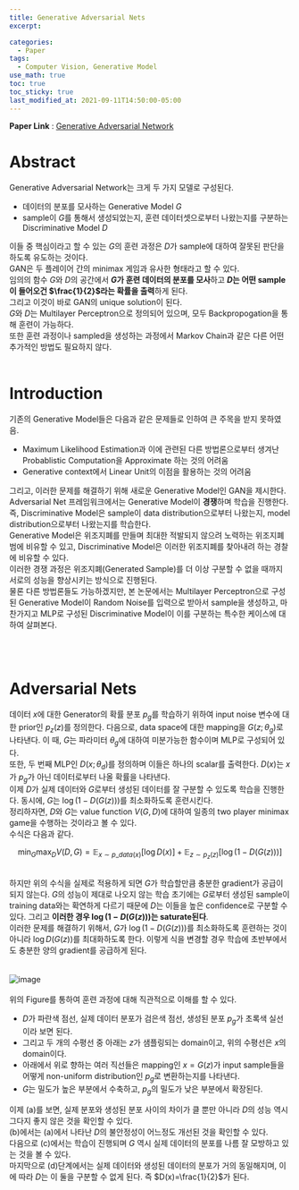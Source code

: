 ```yaml
---
title: Generative Adversarial Nets
excerpt:

categories:
  - Paper
tags:
  - Computer Vision, Generative Model
use_math: true
toc: true
toc_sticky: true
last_modified_at: 2021-09-11T14:50:00-05:00
---
```


**Paper Link** : [Generative Adversarial Network](https://arxiv.org/pdf/1406.2661v1.pdf)

# Abstract

Generative Adversarial Network는 크게 두 가지 모델로 구성된다.

- 데이터의 분포를 모사하는 Generative Model $G$
- sample이 $G$를 통해서 생성되었는지, 훈련 데이터셋으로부터 나왔는지를 구분하는 Discriminative Model $D$

이들 중 핵심이라고 할 수 있는 $G$의 훈련 과정은 $D$가 sample에 대하여 잘못된 판단을 하도록 유도하는 것이다.
<br/>GAN은 두 플레이어 간의 minimax 게임과 유사한 형태라고 할 수 있다.
<br/>임의의 함수 $G$와 $D$의 공간에서 **$G$가 훈련 데이터의 분포를 모사**하고 **$D$는 어떤 sample이 들어오건 $\frac{1}{2}$라는 확률을 출력**하게 된다.
<br/>그리고 이것이 바로 GAN의 unique solution이 된다.
<br/>$G$와 $D$는 Multilayer Perceptron으로 정의되어 있으며, 모두 Backpropogation을 통해 훈련이 가능하다.
<br/>또한 훈련 과정이나 sampled을 생성하는 과정에서 Markov Chain과 같은 다른 어떤 추가적인 방법도 필요하지 않다.
<br/>
<br/>

# Introduction

기존의 Generative Model들은 다음과 같은 문제들로 인하여 큰 주목을 받지 못하였음.

- Maximum Likelihood Estimation과 이에 관련된 다른 방법론으로부터 생겨난 Probablistic Computation을 Approximate 하는 것의 어려움
- Generative context에서 Linear Unit의 이점을 활용하는 것의 어려움

그리고, 이러한 문제를 해결하기 위해 새로운 Generative Model인 GAN을 제시한다.
<br/>
Adversarial Net 프레임워크에서는 Generative Model이 **경쟁**하며 학습을 진행한다.
<br/> 즉, Discriminative Model은 sample이 data distribution으로부터 나왔는지, model distribution으로부터 나왔는지를 학습한다.
<br/> Generative Model은 위조지폐를 만들며 최대한 적발되지 않으려 노력하는 위조지폐범에 비유할 수 있고, Discriminative Model은 이러한 위조지폐를 찾아내려 하는 경찰에 비유할 수 있다.
<br/> 이러한 경쟁 과정은 위조지폐(Generated Sample)를 더 이상 구분할 수 없을 때까지 서로의 성능을 향상시키는 방식으로 진행된다.
<br/> 물론 다른 방법론들도 가능하겠지만, 본 논문에서는 Multilayer Perceptron으로 구성된 Generative Model이 Random Noise를 입력으로 받아서 sample을 생성하고, 마찬가지고 MLP로 구성된 Discriminative Model이 이를 구분하는 특수한 케이스에 대하여 살펴본다.

<br/>
<br/>

# Adversarial Nets

데이터 $x$에 대한 Generator의 확률 분포 $p_g$를 학습하기 위하여 input noise 변수에 대한 prior인 $p_z(z)$를 정의한다. 다음으로, data space에 대한 mapping을 $G(z;\theta_g)$로 나타낸다. 이 때, $G$는 파라미터 $\theta_g$에 대하여 미분가능한 함수이며 MLP로 구성되어 있다.
<br/> 또한, 두 번째 MLP인 $D(x;\theta_d)$를 정의하며 이들은 하나의 scalar를 출력한다. $D(x)$는 $x$가 $p_g$가 아닌 데이터로부터 나올 확률을 나타낸다.
<br/> 이제 $D$가 실제 데이터와 $G$로부터 생성된 데이터를 잘 구분할 수 있도록 학습을 진행한다. 동시에, $G$는 $\log{(1-D(G(z)))}$를 최소화하도록 훈련시킨다.
<br/> 정리하자면, $D$와 $G$는 value function $V(G, D)$에 대하여 일종의 two player minimax game을 수행하는 것이라고 볼 수 있다.
<br/> 수식은 다음과 같다.
<br/>

$$\min_G \max_D V(D, G) = \mathbb{E}_ {x \sim p\_{data}(x)}[ \log {D(x)}] + \mathbb{E}_ {z \sim p_{z}(z)}[ \log {(1-D(G(z)))}]$$

<br/> 하지만 위의 수식을 실제로 적용하게 되면 $G$가 학습할만큼 충분한 gradient가 공급이 되지 않는다. $G$의 성능이 제대로 나오지 않는 학습 초기에는 $G$로부터 생성된 sample이 training data와는 확연하게 다르기 때문에 $D$는 이들을 높은 confidence로 구분할 수 있다. 그리고 **이러한 경우 $\log{(1-D(G(z)))}$는 saturate된다**.
<br/>
이러한 문제를 해결하기 위해서, $G$가 $\log{(1-D(G(z)))}$를 최소화하도록 훈련하는 것이 아니라 $\log{D(G(z))}$를 최대화하도록 한다.
이렇게 식을 변경할 경우 학습에 초반부에서도 충분한 양의 gradient를 공급하게 된다.
<br/>
<br/>
<br/>
![image](https://user-images.githubusercontent.com/25663769/132948483-592d1155-9546-40c8-a3ce-e841d9aa7677.png)
<br/>
<br/>
위의 Figure를 통하여 훈련 과정에 대해 직관적으로 이해를 할 수 있다.

- $D$가 파란색 점선, 실제 데이터 분포가 검은색 점선, 생성된 분포 $p_g$가 초록색 실선이라 보면 된다.
- 그리고 두 개의 수평선 중 아래는 $z$가 샘플링되는 domain이고, 위의 수평선은 $x$의 domain이다.
- 아래에서 위로 향하는 여러 직선들은 mapping인 $x=G(z)$가 input sample들을 어떻게 non-uniform distribution인 $p_g$로 변환하는지를 나타낸다.
- $G$는 밀도가 높은 부분에서 수축하고, $p_g$의 밀도가 낮은 부분에서 확장된다.

이제 (a)를 보면, 실제 분포와 생성된 분포 사이의 차이가 클 뿐만 아니라 $D$의 성능 역시 그다지 좋지 않은 것을 확인할 수 있다.
<br/> (b)에서는 (a)에서 나타난 $D$의 불안정성이 어느정도 개선된 것을 확인할 수 있다.
<br/> 다음으로 (c)에서는 학습이 진행되며 $G$ 역시 실제 데이터의 분포를 나름 잘 모방하고 있는 것을 볼 수 있다.
<br/> 마지막으로 (d)단계에서는 실제 데이터와 생성된 데이터의 분포가 거의 동일해지며, 이에 따라 $D$는 이 둘을 구분할 수 없게 된다. 즉 $D(x)=\frac{1}{2}$가 된다.
